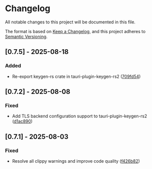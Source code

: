 # Changelog
All notable changes to this project will be documented in this file.

The format is based on [Keep a Changelog](https://keepachangelog.com/en/1.0.0/),
and this project adheres to [Semantic Versioning](https://semver.org/spec/v2.0.0.html).
## [0.7.5] - 2025-08-18

### Added

- Re-export keygen-rs crate in tauri-plugin-keygen-rs2 ([709fd54](https://github.com/ahonn/keygen-rs/commit/709fd54620982382442156f4ebcd307e41d2efc9))

## [0.7.2] - 2025-08-08

### Fixed

- Add TLS backend configuration support to tauri-plugin-keygen-rs2 ([d1ac890](https://github.com/ahonn/keygen-rs/commit/d1ac8905e37e5b7b8c7e47d974f8836da440b5ab))

## [0.7.1] - 2025-08-03

### Fixed

- Resolve all clippy warnings and improve code quality ([f426b82](https://github.com/ahonn/keygen-rs/commit/f426b820d30d218049075d2d40089047c1370b46))

